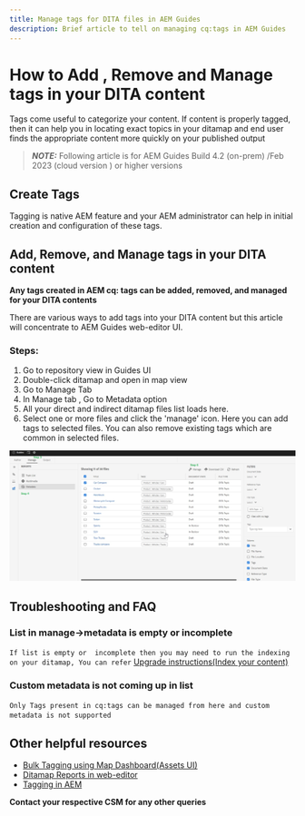 ```yaml
---
title: Manage tags for DITA files in AEM Guides
description: Brief article to tell on managing cq:tags in AEM Guides
---
```

# How to Add , Remove and Manage  tags  in your  DITA  content 

Tags come useful to categorize your content. If content is properly tagged, then it can help you in locating  exact topics in your ditamap  and end user finds the appropriate content more quickly on your published output 

> **_NOTE:_**  Following article is for AEM Guides Build 4.2 (on-prem) /Feb 2023 (cloud version ) or higher versions


## Create Tags 

Tagging is native AEM feature and your AEM  administrator can help in initial creation and configuration of these tags.


## Add, Remove, and Manage tags in your DITA content 

**Any tags created in AEM cq: tags can be added, removed, and managed for your DITA contents**

There are various ways to add tags into your DITA content but this article will concentrate to AEM Guides web-editor UI.

### Steps:

1. Go to repository view in Guides UI
2. Double-click ditamap and open in map view
3. Go to Manage Tab
4. In Manage tab , Go to Metadata option
5. All your direct and indirect ditamap files list loads here. 
6. Select one or more files and click the 'manage' icon. Here you can add tags to selected files.
You can also remove existing tags which are common in selected files.

<img title="Manage tags in AEM Guides " alt="Manage Tags in DITA " src="ManageTags.jpg">

## Troubleshooting and FAQ

### List in manage->metadata is empty or incomplete 

`If list is empty or  incomplete then you may need to run the indexing on your ditamap, You can refer` [Upgrade instructions(Index your content)](https://experienceleague.adobe.com/docs/experience-manager-guides-learn/tutorials/install-guide/on-prem-ig/download-install-upgrade-aemg/upgrade-xml-documentation.html?lang=en#steps-to-index-the-existing-content-to-use-the-new-find-and-replace%3A)

### Custom metadata is not coming up in list 

`Only Tags present in cq:tags can be managed from here and custom metadata is not supported`




## Other helpful resources

- [Bulk Tagging using Map Dashboard(Assets UI)](https://experienceleague.adobe.com/docs/experience-manager-guides-learn/tutorials/user-guide/manaege-metadata/map-editor-bulk-tagging.html?lang=en)
- [Ditamap Reports in web-editor](https://experienceleague.adobe.com/docs/experience-manager-guides-learn/tutorials/user-guide/reports-aem-guide/reports-web-editor.html?lang=en)
- [Tagging in AEM](https://experienceleague.adobe.com/docs/experience-manager-learn/assets/configuring/tagging.html?lang=en)


**Contact your respective CSM for any other queries**
